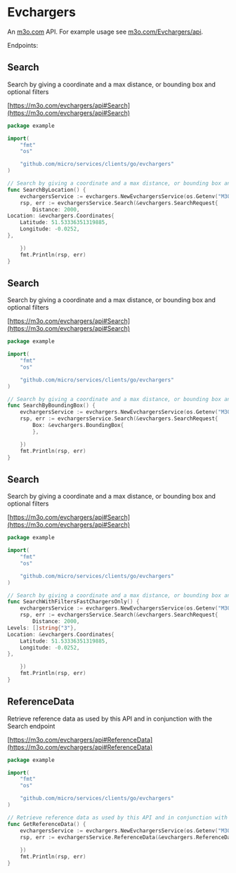 # Evchargers

An [m3o.com](https://m3o.com) API. For example usage see [m3o.com/Evchargers/api](https://m3o.com/Evchargers/api).

Endpoints:

## Search

Search by giving a coordinate and a max distance, or bounding box and optional filters


[https://m3o.com/evchargers/api#Search](https://m3o.com/evchargers/api#Search)

```go
package example

import(
	"fmt"
	"os"

	"github.com/micro/services/clients/go/evchargers"
)

// Search by giving a coordinate and a max distance, or bounding box and optional filters
func SearchByLocation() {
	evchargersService := evchargers.NewEvchargersService(os.Getenv("M3O_API_TOKEN"))
	rsp, err := evchargersService.Search(&evchargers.SearchRequest{
		Distance: 2000,
Location: &evchargers.Coordinates{
	Latitude: 51.53336351319885,
	Longitude: -0.0252,
},

	})
	fmt.Println(rsp, err)
}
```
## Search

Search by giving a coordinate and a max distance, or bounding box and optional filters


[https://m3o.com/evchargers/api#Search](https://m3o.com/evchargers/api#Search)

```go
package example

import(
	"fmt"
	"os"

	"github.com/micro/services/clients/go/evchargers"
)

// Search by giving a coordinate and a max distance, or bounding box and optional filters
func SearchByBoundingBox() {
	evchargersService := evchargers.NewEvchargersService(os.Getenv("M3O_API_TOKEN"))
	rsp, err := evchargersService.Search(&evchargers.SearchRequest{
		Box: &evchargers.BoundingBox{
		},

	})
	fmt.Println(rsp, err)
}
```
## Search

Search by giving a coordinate and a max distance, or bounding box and optional filters


[https://m3o.com/evchargers/api#Search](https://m3o.com/evchargers/api#Search)

```go
package example

import(
	"fmt"
	"os"

	"github.com/micro/services/clients/go/evchargers"
)

// Search by giving a coordinate and a max distance, or bounding box and optional filters
func SearchWithFiltersFastChargersOnly() {
	evchargersService := evchargers.NewEvchargersService(os.Getenv("M3O_API_TOKEN"))
	rsp, err := evchargersService.Search(&evchargers.SearchRequest{
		Distance: 2000,
Levels: []string{"3"},
Location: &evchargers.Coordinates{
	Latitude: 51.53336351319885,
	Longitude: -0.0252,
},

	})
	fmt.Println(rsp, err)
}
```
## ReferenceData

Retrieve reference data as used by this API and in conjunction with the Search endpoint


[https://m3o.com/evchargers/api#ReferenceData](https://m3o.com/evchargers/api#ReferenceData)

```go
package example

import(
	"fmt"
	"os"

	"github.com/micro/services/clients/go/evchargers"
)

// Retrieve reference data as used by this API and in conjunction with the Search endpoint
func GetReferenceData() {
	evchargersService := evchargers.NewEvchargersService(os.Getenv("M3O_API_TOKEN"))
	rsp, err := evchargersService.ReferenceData(&evchargers.ReferenceDataRequest{
		
	})
	fmt.Println(rsp, err)
}
```
